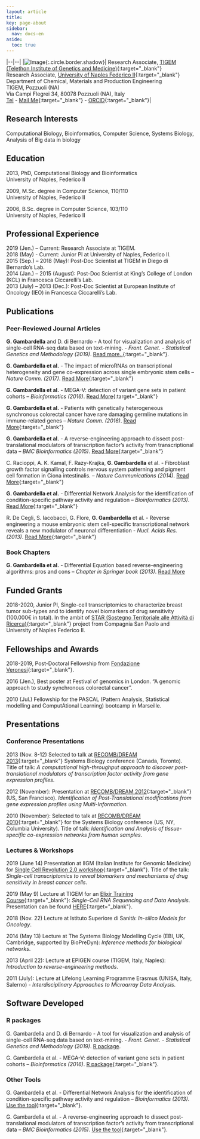 ```yaml
---
layout: article
title: 
key: page-about
sidebar:
  nav: docs-en
aside:
  toc: true
---
```


<!-- Global site tag (gtag.js) - Google Analytics -->
<script async src="https://www.googletagmanager.com/gtag/js?id=UA-144257957-1"></script>
<script>
  window.dataLayer = window.dataLayer || [];
  function gtag(){dataLayer.push(arguments);}
  gtag('js', new Date());

  gtag('config', 'UA-144257957-1');
</script>

|--|--|
|![Image](https://loop.frontiersin.org/images/profile/706757/203){:.circle.border.shadow}| Research Associate, [TIGEM (Telethon Institute of Genetics and Medicine)](http://www.tigem.it){:target="_blank"} <br> Research Associate, [University of Naples Federico II](http://www.unina.it){:target="_blank"} <br> Department of Chemical, Materials and Production Engineering <br> TIGEM, Pozzuoli (NA) <br> Via Campi Flegrei 34, 80078 Pozzuoli (NA), Italy  <br> [Tel](tel:003908119230691) - [Mail Me](mailto:gambardella@tigem.it){:target="_blank"} - [ORCID](https://orcid.org/0000-0001-7517-1347){:target="_blank"}|

## Research Interests

Computational Biology, Bioinformatics, Computer Science, Systems Biology, Analysis of Big data in biology

## Education

2013, PhD, Computational Biology and Bioinformatics   
University of Naples, Federico II

2009, M.Sc. degree in Computer Science, 110/110  
University of Naples, Federico II

2006, B.Sc. degree in Computer Science, 103/110  
University of Naples, Federico II 

## Professional Experience

2019 (Jen.) – Current: Research Associate at TIGEM.  
2018 (May) - Current: Junior PI at University of Naples, Federico II.  
2015 (Sep.) – 2018 (May): Post-Doc Scientist at TIGEM in Diego di Bernardo’s Lab.  
2014 (Jan.) – 2015 (August): Post-Doc Scientist at King’s College of London (KCL) in Francesca Ciccarelli’s Lab.  
2013 (July) – 2013 (Dec.): Post-Doc Scientist at European Institute of Oncology (IEO) in Francesca Ciccarelli’s Lab.  


## Publications

### Peer-Reviewed Journal Articles

__G. Gambardella__ and D. di Bernardo - A tool for visualization and analysis of single-cell RNA-seq data based on text-mining. - *Front. Genet. - Statistical Genetics and Methodology (2019)*. [Read more..](https://www.frontiersin.org/articles/10.3389/fgene.2019.00734/abstract){:target="_blank"}.  

__G. Gambardella et al.__ - The impact of microRNAs on transcriptional heterogeneity and gene co-expression across single embryonic stem cells – *Nature Comm. (2017)*. [Read More](https://www.nature.com/articles/ncomms14126){:target="_blank"}

__G. Gambardella et al.__ - MEGA-V: detection of variant gene sets in patient cohorts – *Bioinformatics (2016)*. [Read More](https://academic.oup.com/bioinformatics/article/33/8/1248/2730231){:target="_blank"}

__G. Gambardella et al.__ - Patients with genetically heterogeneous synchronous colorectal cancer have rare damaging germline mutations in immune-related genes – *Nature Comm. (2016)*. [Read More](https://www.nature.com/articles/ncomms12072){:target="_blank"}

__G. Gambardella et al.__ - A reverse-engineering approach to dissect post-translational modulators of transcription factor’s activity from transcriptional data – *BMC Bioinformatics (2015)*. [Read More](https://bmcbioinformatics.biomedcentral.com/articles/10.1186/s12859-015-0700-3){:target="_blank"}

C. Racioppi, A. K. Kamal, F. Razy-Krajka, __G. Gambardella__ et al. - Fibroblast growth factor signalling controls nervous system patterning and pigment cell formation in Ciona intestinalis. – *Nature Communications (2014)*. [Read More](https://www.nature.com/articles/ncomms5830){:target="_blank"}

__G. Gambardella et al.__ - Differential Network Analysis for the identification of condition-specific pathway activity and regulation – *Bioinformatics (2013)*. [Read More](https://academic.oup.com/bioinformatics/article/29/14/1776/232944){:target="_blank"}

R. De Cegli, S. Iacobacci, G. Flore, __G. Gambardella__ et al. - Reverse engineering a mouse embryonic stem cell-specific transcriptional network reveals a new modulator of neuronal differentiation - *Nucl. Acids Res. (2013)*. [Read More](https://academic.oup.com/nar/article/41/2/711/1066253){:target="_blank"}


### Book Chapters

__G. Gambardella et al.__ - Differential Equation based reverse-engineering algorithms: pros and cons – *Chapter in Springer book (2013)*. [Read More](https://link.springer.com/chapter/10.1007%2F978-3-642-45161-4_4)  

## Funded Grants

2018-2020, Junior PI, Single-cell transcriptomics to characterize breast tumor sub-types and to identify novel biomarkers of drug sensitivity  (100.000€ in total). In the ambit of [STAR (Sostegno Territoriale alle Attività di Ricerca)](http://www.coinor.unina.it/programmastar/){:target="_blank"} project from Compagnia San Paolo and University of Naples Federico II.

## Fellowships and Awards

2018-2019, Post-Doctoral Fellowship from [Fondazione Veronesi](https://www.fondazioneveronesi.it/ricerca/i-nostri-ricercatori/gennaro-gambardella){:target="_blank"}.

2016 (Jen.), Best poster at Festival of genomics in London. “A genomic approach to study synchronous colorectal cancer”.  

2010 (Jul.) Fellowship for the PASCAL (Pattern Analysis, Statistical modelling and ComputAtional Learning) bootcamp in Marseille.

## Presentations 

### Conference Presentations

2013 (Nov. 8-12)	Selected to talk at [RECOMB/DREAM 2013](http://www.iscb.org/recomb-regsysgen2013){:target="_blank"} Systems Biology conference (Canada, Toronto). Title of talk: *A computational high-throughput approach to discover post-translational modulators of transcription factor activity from gene expression profiles*.  

2012 (November):	Presentation at [RECOMB/DREAM 2012](http://recomb-2012.c2b2.columbia.edu/){:target="_blank"} (US, San Francisco). *Identification of Post-Translational modifications from gene expression profiles using Multi-Information*.  

2010 (November):	Selected to talk at [RECOMB/DREAM 2010](http://recombsat.c2b2.columbia.edu/){:target="_blank"} for the Systems Biology conference (US, NY, Columbia University). Title of talk: *Identification and Analysis of tissue-specific co-expression networks from human samples*.  

### Lectures & Workshops

2019 (June 14)	Presentation at IIGM (Italian Institute for Genomic Medicine) for [Single Cell Revolution 2.0 workshop](https://www.iigm.it/oggetti/1573_SingleCellMeeting.pdf){:target="_blank"}. Title of the talk: *Single-cell transcriptomics to reveal biomarkers and mechanisms of drug sensitivity in breast cancer cells*.  

2019 (May 9)	Lecture at TIGEM for an [Elixir Training Course](https://elixir-iib-training.github.io/website/2019/05/07/SingleCell-Pozzuoli.html){:target="_blank"}: *Single-Cell RNA Sequencing and Data Analysis*. Presentation can be found [HERE](https://elixir-iib-training.github.io/2019-05-07-pozzuoli-singlecell/pres/Gambardella_scRNA_Clustering_and_Visualization.pdf){:target="_blank"}.  

2018 (Nov. 22)	Lecture at Istituto Superiore di Sanità: *In-silico Models for Oncology*.  

2014 (May 13)	Lecture at The Systems Biology Modelling Cycle (EBI, UK, Cambridge, supported by BioPreDyn): *Inference methods for biological networks*.  

2013 (April 22):	Lecture at EPIGEN course (TIGEM, Italy, Naples): *Introduction to reverse-engineering methods*. 

2011 (July):	Lecture at Lifelong Learning Programme Erasmus (UNISA, Italy, Salerno) - *Interdisciplinary Approaches to Microarray Data Analysis*.  

## Software Developed

### R packages

G. Gambardella and D. di Bernardo - A tool for visualization and analysis of single-cell RNA-seq data based on text-mining. - *Front. Genet. - Statistical Genetics and Methodology (2019)*. [R package](https://github.com/dibbelab/gficf).  

G. Gambardella et al. - MEGA-V: detection of variant gene sets in patient cohorts – *Bioinformatics (2016)*. [R package](https://github.com/ciccalab/MEGA){:target="_blank"}.


### Other Tools

G. Gambardella et al. - Differential Network Analysis for the identification of condition-specific pathway activity and regulation – *Bioinformatics (2013)*. [Use the tool](http://dina.tigem.it){:target="_blank"}.

G. Gambardella et al. - A reverse-engineering approach to dissect post-translational modulators of transcription factor’s activity from transcriptional data – *BMC Bioinformatics (2015)*. [Use the tool](http://dmi.tigem.it){:target="_blank"}.
